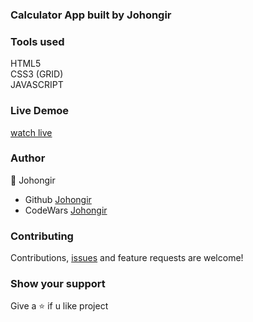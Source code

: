 ### Calculator App built by Johongir

### Tools used
HTML5\
CSS3 (GRID)\
JAVASCRIPT


### Live Demoe
[watch live](https://johongirr.github.io/calculator/)


### Author
:man: Johongir 
* Github [Johongir](https://github.com/Johongirr)
* CodeWars [Johongir](https://www.codewars.com/users/Johongirmdmdmd?refreshed=true)


### Contributing
Contributions, [issues](https://github.com/Johongirr/calculator/issues) and feature requests are welcome!


### Show your support
Give a :star: if u like project
